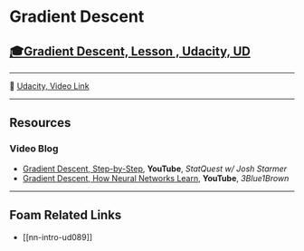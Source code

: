# Gradient Descent

## [🎓Gradient Descent, Lesson , Udacity, UD]()

---

🎥 [Udacity, Video Link]()

---

## Resources

### Video Blog

- [Gradient Descent, Step-by-Step](https://youtu.be/sDv4f4s2SB8), **YouTube**, _StatQuest w/ Josh Starmer_
- [Gradient Descent, How Neural Networks Learn](https://youtu.be/IHZwWFHWa-w), **YouTube**, _3Blue1Brown_

---

## Foam Related Links

- [[nn-intro-ud089]]
